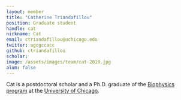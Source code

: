 ```yaml
---
layout: member
title: "Catherine Triandafillou"
position: Graduate student
handle: cat
nickname: Cat
email: ctriandafillou@uchicago.edu
twitter: ugcgccacc
github: ctriandafillou
scholar: 
image: /assets/images/team/cat-2019.jpg
alum: false
---
```

Cat is a postdoctoral scholar and a Ph.D. graduate of the [Biophysics program][1] at the [University of Chicago][2].

[1]: http://biophysics.uchicago.edu
[2]: http://www.uchicago.edu
